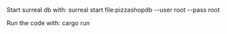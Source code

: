 Start surreal db with:
surreal start file:pizzashopdb --user root --pass root

Run the code with:
cargo run